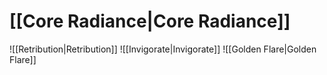 # [[Core Radiance|Core Radiance]]
![[Retribution|Retribution]]
![[Invigorate|Invigorate]]
![[Golden Flare|Golden Flare]]